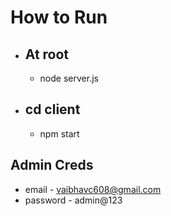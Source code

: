 # How to Run
- ## At root
  - node server.js
- ## cd client
  - npm start

## Admin Creds
- email - vaibhavc608@gmail.com
- password - admin@123